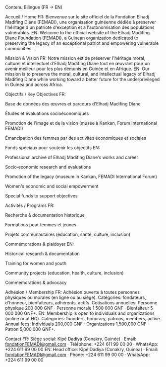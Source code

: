 Contenu Bilingue (FR → EN)

Accueil / Home
FR: Bienvenue sur le site officiel de la Fondation Elhadj Madifing Diane (FEMADI), une organisation guinéenne dédiée à préserver l'héritage d'un patriote d'exception et à l'autonomisation des populations vulnérables.
EN: Welcome to the official website of the Elhadj Madifing Diane Foundation (FEMADI), a Guinean organization dedicated to preserving the legacy of an exceptional patriot and empowering vulnerable communities.

Mission & Vision
FR: Notre mission est de préserver l'héritage moral, culturel et intellectuel d'Elhadj Madifing Diane tout en œuvrant pour un avenir meilleur pour les plus démunis en Guinée et en Afrique.
EN: Our mission is to preserve the moral, cultural, and intellectual legacy of Elhadj Madifing Diane while working toward a better future for the underprivileged in Guinea and across Africa.

Objectifs / Key Objectives
FR:

Base de données des œuvres et parcours d'Elhadj Madifing Diane

Études et évaluations socioéconomiques

Promotion de l'image et de la vision (musée à Kankan, Forum International FEMADI)

Émancipation des femmes par des activités économiques et sociales

Fonds spéciaux pour soutenir les objectifs
EN:

Professional archive of Elhadj Madifing Diane's works and career

Socio‑economic research and evaluations

Promotion of the legacy (museum in Kankan, FEMADI International Forum)

Women's economic and social empowerment

Special funds to support objectives

Activités / Programs
FR:

Recherche & documentation historique

Formations pour femmes et jeunes

Projets communautaires (éducation, santé, culture, inclusion)

Commémorations & plaidoyer
EN:

Historical research & documentation

Training for women and youth

Community projects (education, health, culture, inclusion)

Commemorations & advocacy

Adhésion / Membership
FR:
Adhésion ouverte à toutes personnes physiques ou morales (en ligne ou au siège).
Catégories: fondateurs, d'honneur, bienfaiteurs, adhérents, actifs.
Cotisations annuelles: Personne physique 200 000 GNF · Personne morale 1 500 000 GNF · Bienfaiteur 5 000 000 GNF+.
EN:
Membership is open to individuals and organizations (online or at HQ).
Categories: founders, honorary, patrons, members, active.
Annual fees: Individuals 200,000 GNF · Organizations 1,500,000 GNF · Patron 5,000,000 GNF+.

Contact
FR: Siège social: Kipé Dadiya (Conakry, Guinée) · Email: fondationFEMADI@gmail.com · Téléphone: +224 611 99 00 00 · WhatsApp: +224 611 99 00 00
EN: Head office: Kipé Dadiya (Conakry, Guinea) · Email: fondationFEMADI@gmail.com · Phone: +224 611 99 00 00 · WhatsApp: +224 611 99 00 00
